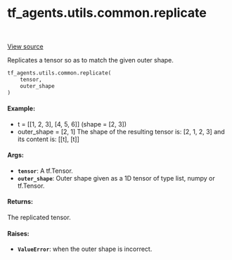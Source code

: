 <div itemscope itemtype="http://developers.google.com/ReferenceObject">
<meta itemprop="name" content="tf_agents.utils.common.replicate" />
<meta itemprop="path" content="Stable" />
</div>

# tf_agents.utils.common.replicate

<table class="tfo-notebook-buttons tfo-api" align="left">
</table>

<a target="_blank" href="https://github.com/tensorflow/agents/tree/master/tf_agents/utils/common.py">View
source</a>

Replicates a tensor so as to match the given outer shape.

``` python
tf_agents.utils.common.replicate(
    tensor,
    outer_shape
)
```



<!-- Placeholder for "Used in" -->

#### Example:

- t = [[1, 2, 3], [4, 5, 6]] (shape = [2, 3])
- outer_shape = [2, 1]
The shape of the resulting tensor is: [2, 1, 2, 3]
and its content is: [[t], [t]]

#### Args:

*   <b>`tensor`</b>: A tf.Tensor.
*   <b>`outer_shape`</b>: Outer shape given as a 1D tensor of type list, numpy
    or tf.Tensor.

#### Returns:

The replicated tensor.

#### Raises:

* <b>`ValueError`</b>: when the outer shape is incorrect.